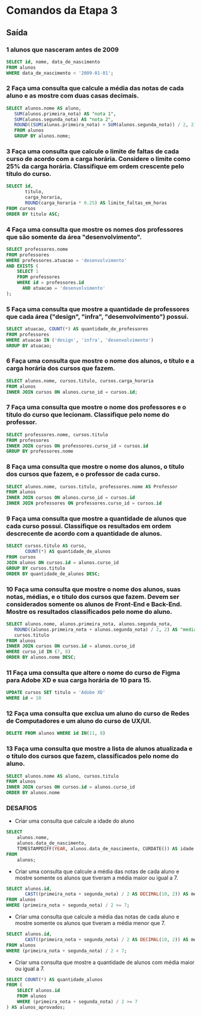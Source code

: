 # Comandos da Etapa 3

## Saída

### 1 alunos que nasceram antes de 2009
```sql
SELECT id, nome, data_de_nascimento
FROM alunos
WHERE data_de_nascimento < '2009-01-01';
```

### 2 Faça uma consulta que calcule a média das notas de cada aluno e as mostre com duas casas decimais.

```sql
SELECT alunos.nome AS aluno,
   SUM(alunos.primeira_nota) AS "nota 1",
   SUM(alunos.segunda_nota) AS "nota 2",
   ROUND((SUM(alunos.primeira_nota) + SUM(alunos.segunda_nota)) / 2, 2) AS "media"
   FROM alunos
   GROUP BY alunos.nome;
```

### 3 Faça uma consulta que calcule o limite de faltas de cada curso de acordo com a carga horária. Considere o limite como 25% da carga horária. Classifique em ordem crescente pelo título do curso.

```sql
SELECT id,
       titulo,
       carga_horaria,
       ROUND(carga_horaria * 0.25) AS limite_faltas_em_horas
FROM cursos
ORDER BY titulo ASC;
```

### 4 Faça uma consulta que mostre os nomes dos professores que são somente da área "desenvolvimento".

```sql
SELECT professores.nome
FROM professores
WHERE professores.atuacao = 'desenvolvimento'
AND EXISTS (
    SELECT 1
    FROM professores
    WHERE id = professores.id
      AND atuacao = 'desenvolvimento'
);

```

### 5 Faça uma consulta que mostre a quantidade de professores que cada área ("design", "infra", "desenvolvimento") possui.

```sql
SELECT atuacao, COUNT(*) AS quantidade_de_professores
FROM professores
WHERE atuacao IN ('design', 'infra', 'desenvolvimento')
GROUP BY atuacao;
```

### 6 Faça uma consulta que mostre o nome dos alunos, o título e a carga horária dos cursos que fazem.

```sql
SELECT alunos.nome, cursos.titulo, cursos.carga_horaria 
FROM alunos 
INNER JOIN cursos ON alunos.curso_id = cursos.id;
```

### 7 Faça uma consulta que mostre o nome dos professores e o título do curso que lecionam. Classifique pelo nome do professor.

```sql
SELECT professores.nome, cursos.titulo 
FROM professores
INNER JOIN cursos ON professores.curso_id = cursos.id
GROUP BY professores.nome
```

### 8 Faça uma consulta que mostre o nome dos alunos, o título dos cursos que fazem, e o professor de cada curso.

```sql
SELECT alunos.nome, cursos.titulo, professores.nome AS Professor
FROM alunos
INNER JOIN cursos ON alunos.curso_id = cursos.id
INNER JOIN professores ON professores.curso_id = cursos.id
```

### 9 Faça uma consulta que mostre a quantidade de alunos que cada curso possui. Classifique os resultados em ordem descrecente de acordo com a quantidade de alunos.

```sql
SELECT cursos.titulo AS curso,
       COUNT(*) AS quantidade_de_alunos
FROM cursos
JOIN alunos ON cursos.id = alunos.curso_id
GROUP BY cursos.titulo
ORDER BY quantidade_de_alunos DESC;
```

### 10 Faça uma consulta que mostre o nome dos alunos, suas notas, médias, e o título dos cursos que fazem. Devem ser considerados somente os alunos de Front-End e Back-End. Mostre os resultados classificados pelo nome do aluno.

```sql
SELECT alunos.nome, alunos.primeira_nota, alunos.segunda_nota, 
   ROUND((alunos.primeira_nota + alunos.segunda_nota) / 2, 2) AS "media",
   cursos.titulo
FROM alunos
INNER JOIN cursos ON cursos.id = alunos.curso_id
WHERE curso_id IN (7, 8)
ORDER BY alunos.nome DESC;
```

### 11 Faça uma consulta que altere o nome do curso de Figma para Adobe XD e sua carga horária de 10 para 15.

```sql
UPDATE cursos SET titulo = 'Adobe XD'
WHERE id = 10
```

### 12 Faça uma consulta que exclua um aluno do curso de Redes de Computadores e um aluno do curso de UX/UI.

```sql
DELETE FROM alunos WHERE id IN(11, 8) 
```

### 13 Faça uma consulta que mostre a lista de alunos atualizada e o título dos cursos que fazem, classificados pelo nome do aluno.

```sql
SELECT alunos.nome AS aluno, cursos.titulo
FROM alunos
INNER JOIN cursos ON cursos.id = alunos.curso_id
ORDER BY alunos.nome
```

### DESAFIOS
- Criar uma consulta que calcule a idade do aluno
```sql
SELECT 
    alunos.nome, 
    alunos.data_de_nascimento,
    TIMESTAMPDIFF(YEAR, alunos.data_de_nascimento, CURDATE()) AS idade
FROM 
    alunos;

```

- Criar uma consulta que calcule a média das notas de cada aluno e mostre somente os alunos que tiveram a média maior ou igual a 7.
```sql
SELECT alunos.id,
       CAST((primeira_nota + segunda_nota) / 2 AS DECIMAL(10, 2)) AS media
FROM alunos
WHERE (primeira_nota + segunda_nota) / 2 >= 7;

```

- Criar uma consulta que calcule a média das notas de cada aluno e mostre somente os alunos que tiveram a média menor que 7.
```sql
SELECT alunos.id,
       CAST((primeira_nota + segunda_nota) / 2 AS DECIMAL(10, 2)) AS media
FROM alunos
WHERE (primeira_nota + segunda_nota) / 2 < 7;
```

- Criar uma consulta que mostre a quantidade de alunos com média maior ou igual a 7.
```sql
SELECT COUNT(*) AS quantidade_alunos
FROM (
    SELECT alunos.id
    FROM alunos
    WHERE (primeira_nota + segunda_nota) / 2 >= 7
) AS alunos_aprovados;


```
